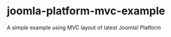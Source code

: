 joomla-platform-mvc-example
===========================

A simple example using MVC layout of latest Joomla! Platform